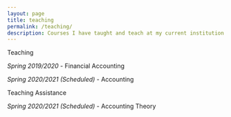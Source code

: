 ```yaml
---
layout: page
title: teaching
permalink: /teaching/
description: Courses I have taught and teach at my current institution
---
```


Teaching

*Spring 2019/2020* - Financial Accounting

*Spring 2020/2021 (Scheduled)* - Accounting  

 
 

Teaching Assistance

*Spring 2020/2021 (Scheduled)* - Accounting Theory